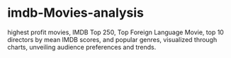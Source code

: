 # imdb-Movies-analysis
 highest profit movies, IMDB Top 250, Top Foreign Language Movie, top 10 directors by mean IMDB scores, and popular genres, visualized through charts, unveiling audience preferences and trends.
